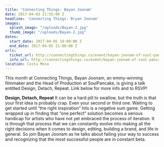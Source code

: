 ```yaml
---
title: 'Connecting Things: Bayan Joonam'
date: 2017-04-03 21:55:00 Z
headline: 'Connecting Things: Bryan Joonam'
images:
  splash_image: "/uploads/Bayan-2.jpg"
  thumb_image: "/uploads/Bayan-2.jpg"
dates:
  start_date: 2017-04-05 19:00:00 Z
  end_date: 2017-04-05 21:00:00 Z
urls:
  ticket_url: http://connectingthings.co/event/bayan-joonam-of-soul-pancake/
  info_url: http://connectingthings.co/event/bayan-joonam-of-soul-pancake/
location: Costa Mesa
---
```


This month at Connecting Things, Bayan Joonam, an emmy-winning filmmaker and the Head of Production at SoulPancake, is giving a talk entitled Design, Detach, Repeat. Link below for more info and to RSVP!

**Design, Detach, Repeat**
It can be a hard pill to swallow, but the truth is that your first idea is probably crap. Even your second or third one. Waiting to get started until “the right inspiration” hits is a negative sum game. Getting wrapped up in finding that “one perfect” solution becomes a serious handicap for artists who have not yet embraced the process of iteration. It is through that process that we can constantly evolve into making all the right decisions when it comes to design, editing, building a brand, and life in general. So join Bayan Joonam as he talks about failing your way to success and recognizing that the most successful people are in constant beta.